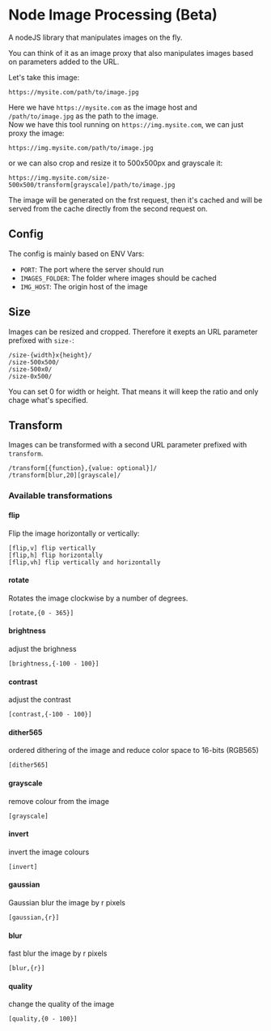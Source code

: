 # Node Image Processing (Beta)

A nodeJS library that manipulates images on the fly.

You can think of it as an image proxy that also manipulates images based on parameters added to the URL.

Let's take this image:
```
https://mysite.com/path/to/image.jpg
```
Here we have `https://mysite.com` as the image host and `/path/to/image.jpg` as the path to the image.  
Now we have this tool running on `https://img.mysite.com`, we can just proxy the image:
```
https://img.mysite.com/path/to/image.jpg
```
or we can also crop and resize it to 500x500px and grayscale it:
```
https://img.mysite.com/size-500x500/transform[grayscale]/path/to/image.jpg
```

The image will be generated on the frst request, then it's cached and will be served from the cache directly from the second request on.

## Config
The config is mainly based on ENV Vars:
- `PORT`: The port where the server should run
- `IMAGES_FOLDER`: The folder where images should be cached
- `IMG_HOST`: The origin host of the image

## Size
Images can be resized and cropped. Therefore it exepts an URL parameter prefixed with `size-`:
```
/size-{width}x{height}/
/size-500x500/
/size-500x0/ 
/size-0x500/
```
You can set 0 for width or height. That means it will keep the ratio and only chage what's specified.

## Transform
Images can be transformed with a second URL parameter prefixed with `transform`.
```
/transform[{function},{value: optional}]/
/transform[blur,20][grayscale]/
```

### Available transformations
#### flip
Flip the image horizontally or vertically:
```
[flip,v] flip vertically
[flip,h] flip horizontally
[flip,vh] flip vertically and horizontally
```
#### rotate
Rotates the image clockwise by a number of degrees.
```
[rotate,{0 - 365}]
```
#### brightness
adjust the brighness
```
[brightness,{-100 - 100}]
```
#### contrast
adjust the contrast
```
[contrast,{-100 - 100}]
```
#### dither565
ordered dithering of the image and reduce color space to 16-bits (RGB565)
```
[dither565]
```
#### grayscale
remove colour from the image
```
[grayscale]
```
#### invert
invert the image colours
```
[invert]
```   
#### gaussian
Gaussian blur the image by r pixels
```
[gaussian,{r}]
```
#### blur
fast blur the image by r pixels
```
[blur,{r}]
```     
#### quality
change the quality of the image
```
[quality,{0 - 100}]
```  

